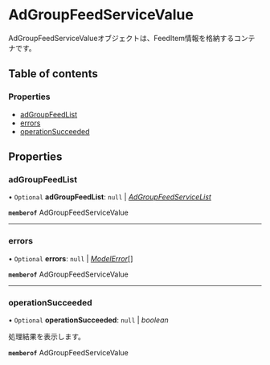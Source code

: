 # AdGroupFeedServiceValue


<div lang=\"ja\">AdGroupFeedServiceValueオブジェクトは、FeedItem情報を格納するコンテナです。</div> 

## Table of contents

### Properties

- [adGroupFeedList](adgroupfeedservicevalue.md#adgroupfeedlist)
- [errors](adgroupfeedservicevalue.md#errors)
- [operationSucceeded](adgroupfeedservicevalue.md#operationsucceeded)

## Properties

### adGroupFeedList

• `Optional` **adGroupFeedList**: ``null`` \| [*AdGroupFeedServiceList*](adgroupfeedservicelist.md)

**`memberof`** AdGroupFeedServiceValue

___

### errors

• `Optional` **errors**: ``null`` \| [*ModelError*](modelerror.md)[]

**`memberof`** AdGroupFeedServiceValue

___

### operationSucceeded

• `Optional` **operationSucceeded**: ``null`` \| *boolean*

<div lang=\"ja\">処理結果を表示します。</div> 

**`memberof`** AdGroupFeedServiceValue
